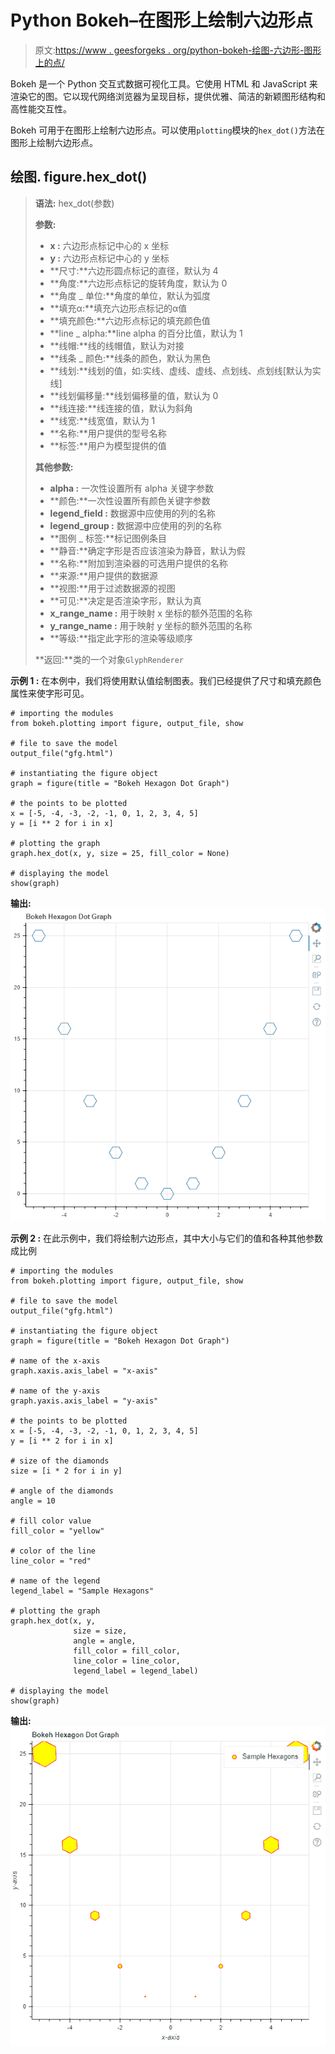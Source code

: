 # Python Bokeh–在图形上绘制六边形点

> 原文:[https://www . geesforgeks . org/python-bokeh-绘图-六边形-图形上的点/](https://www.geeksforgeeks.org/python-bokeh-plotting-hexagon-dots-on-a-graph/)

Bokeh 是一个 Python 交互式数据可视化工具。它使用 HTML 和 JavaScript 来渲染它的图。它以现代网络浏览器为呈现目标，提供优雅、简洁的新颖图形结构和高性能交互性。

Bokeh 可用于在图形上绘制六边形点。可以使用`plotting`模块的`hex_dot()`方法在图形上绘制六边形点。

## 绘图. figure.hex_dot()

> **语法:** hex_dot(参数)
> 
> **参数:**
> 
> *   **x :** 六边形点标记中心的 x 坐标
> *   **y :** 六边形点标记中心的 y 坐标
> *   **尺寸:**六边形圆点标记的直径，默认为 4
> *   **角度:**六边形点标记的旋转角度，默认为 0
> *   **角度 _ 单位:**角度的单位，默认为弧度
> *   **填充α:**填充六边形点标记的α值
> *   **填充颜色:**六边形点标记的填充颜色值
> *   **line _ alpha:**line alpha 的百分比值，默认为 1
> *   **线帽:**线的线帽值，默认为对接
> *   **线条 _ 颜色:**线条的颜色，默认为黑色
> *   **线划:**线划的值，如:实线、虚线、虚线、点划线、点划线[默认为实线]
> *   **线划偏移量:**线划偏移量的值，默认为 0
> *   **线连接:**线连接的值，默认为斜角
> *   **线宽:**线宽值，默认为 1
> *   **名称:**用户提供的型号名称
> *   **标签:**用户为模型提供的值
> 
> **其他参数:**
> 
> *   **alpha :** 一次性设置所有 alpha 关键字参数
> *   **颜色:**一次性设置所有颜色关键字参数
> *   **legend_field :** 数据源中应使用的列的名称
> *   **legend_group :** 数据源中应使用的列的名称
> *   **图例 _ 标签:**标记图例条目
> *   **静音:**确定字形是否应该渲染为静音，默认为假
> *   **名称:**附加到渲染器的可选用户提供的名称
> *   **来源:**用户提供的数据源
> *   **视图:**用于过滤数据源的视图
> *   **可见:**决定是否渲染字形，默认为真
> *   **x_range_name :** 用于映射 x 坐标的额外范围的名称
> *   **y_range_name :** 用于映射 y 坐标的额外范围的名称
> *   **等级:**指定此字形的渲染等级顺序
> 
> **返回:**类的一个对象`GlyphRenderer`

**示例 1 :** 在本例中，我们将使用默认值绘制图表。我们已经提供了尺寸和填充颜色属性来使字形可见。

```
# importing the modules 
from bokeh.plotting import figure, output_file, show 

# file to save the model 
output_file("gfg.html") 

# instantiating the figure object 
graph = figure(title = "Bokeh Hexagon Dot Graph") 

# the points to be plotted 
x = [-5, -4, -3, -2, -1, 0, 1, 2, 3, 4, 5] 
y = [i ** 2 for i in x] 

# plotting the graph 
graph.hex_dot(x, y, size = 25, fill_color = None) 

# displaying the model 
show(graph) 
```

**输出:**
![](img/d69b1513a073d92df592e159f1fefd71.png)

**示例 2 :** 在此示例中，我们将绘制六边形点，其中大小与它们的值和各种其他参数成比例

```
# importing the modules 
from bokeh.plotting import figure, output_file, show 

# file to save the model 
output_file("gfg.html") 

# instantiating the figure object 
graph = figure(title = "Bokeh Hexagon Dot Graph") 

# name of the x-axis 
graph.xaxis.axis_label = "x-axis"

# name of the y-axis 
graph.yaxis.axis_label = "y-axis"

# the points to be plotted 
x = [-5, -4, -3, -2, -1, 0, 1, 2, 3, 4, 5] 
y = [i ** 2 for i in x] 

# size of the diamonds 
size = [i * 2 for i in y] 

# angle of the diamonds 
angle = 10

# fill color value 
fill_color = "yellow"

# color of the line 
line_color = "red"

# name of the legend 
legend_label = "Sample Hexagons"

# plotting the graph 
graph.hex_dot(x, y, 
              size = size, 
              angle = angle, 
              fill_color = fill_color, 
              line_color = line_color, 
              legend_label = legend_label) 

# displaying the model 
show(graph)
```

**输出:**
![](img/910fb2d8ae37c7f1f7b46d9bbb55b702.png)